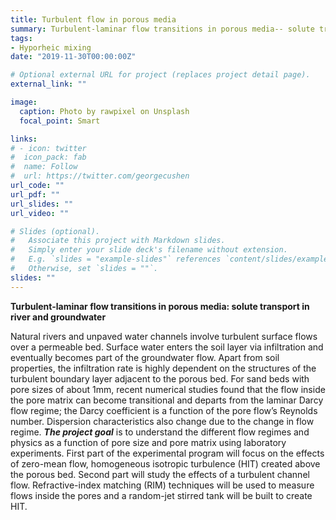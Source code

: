 ```yaml
---
title: Turbulent flow in porous media
summary: Turbulent-laminar flow transitions in porous media-- solute transport in river and groundwater.
tags:
- Hyporheic mixing
date: "2019-11-30T00:00:00Z"

# Optional external URL for project (replaces project detail page).
external_link: ""

image:
  caption: Photo by rawpixel on Unsplash
  focal_point: Smart

links:
# - icon: twitter
#  icon_pack: fab
#  name: Follow
#  url: https://twitter.com/georgecushen
url_code: ""
url_pdf: ""
url_slides: ""
url_video: ""

# Slides (optional).
#   Associate this project with Markdown slides.
#   Simply enter your slide deck's filename without extension.
#   E.g. `slides = "example-slides"` references `content/slides/example-slides.md`.
#   Otherwise, set `slides = ""`.
slides: ""
---
```


**Turbulent-laminar flow transitions in porous media: solute transport in river and groundwater**

Natural rivers and unpaved water channels involve turbulent surface flows over a permeable bed. Surface water enters the soil layer via infiltration and eventually becomes part of the groundwater flow. Apart from soil properties, the infiltration rate is highly dependent on the structures of the turbulent boundary layer adjacent to the porous bed. For sand beds with pore sizes of about 1mm, recent numerical studies found that the flow inside the pore matrix can become transitional and departs from the laminar Darcy flow regime; the Darcy coefficient is a function of the pore flow’s Reynolds number. Dispersion characteristics also change due to the change in flow regime. **_The project goal_** is to understand the different flow regimes and physics as a function of pore size and pore matrix using laboratory experiments. First part of the experimental program will focus on the effects of zero-mean flow, homogeneous isotropic turbulence (HIT) created above the porous bed. Second part will study the effects of a turbulent channel flow. Refractive-index matching (RIM) techniques will be used to measure flows inside the pores and a random-jet stirred tank will be built to create HIT. 